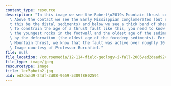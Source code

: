 ```yaml
---
content_type: resource
description: "In this image we see the Robert\u2019s Mountain thrust contact up close.\
  \ Above the contact we see the Early Missisppian conglomerates (but shouldn\u2019\
  t this be the distal sediments) and below we see a thick band of sheared rocks.\
  \ To constrain the age of a thrust fault like this, you need to know the age of\
  \ the youngest rocks in the footwall and the oldest age of the sediments produced\
  \ by the deformation (the oldest age of the foredeep sediments). For the Roberts\
  \ Mountain thrust, we know that the fault was active over roughly 10 million years.\
  \ Image courtesy of Professor Burchfiel."
file: null
file_location: /coursemedia/12-114-field-geology-i-fall-2005/ed2daad924df3d0896595389f8802594_lec3photo2.jpg
file_type: image/jpeg
resourcetype: Image
title: lec3photo2.jpg
uid: ed2daad9-24df-3d08-9659-5389f8802594
---
```

